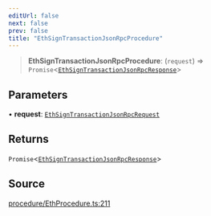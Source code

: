 ```yaml
---
editUrl: false
next: false
prev: false
title: "EthSignTransactionJsonRpcProcedure"
---
```


> **EthSignTransactionJsonRpcProcedure**: (`request`) => `Promise`\<[`EthSignTransactionJsonRpcResponse`](/reference/tevm/procedures-types/type-aliases/ethsigntransactionjsonrpcresponse/)\>

## Parameters

• **request**: [`EthSignTransactionJsonRpcRequest`](/reference/tevm/procedures-types/type-aliases/ethsigntransactionjsonrpcrequest/)

## Returns

`Promise`\<[`EthSignTransactionJsonRpcResponse`](/reference/tevm/procedures-types/type-aliases/ethsigntransactionjsonrpcresponse/)\>

## Source

[procedure/EthProcedure.ts:211](https://github.com/evmts/tevm-monorepo/blob/main/packages/procedures-types/src/procedure/EthProcedure.ts#L211)
